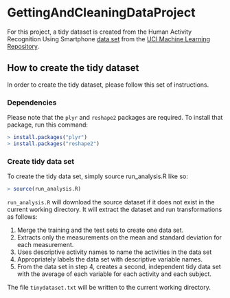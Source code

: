 # GettingAndCleaningDataProject

For this project, a tidy dataset is created from the Human Activity Recognition Using Smartphone [data set](https://archive.ics.uci.edu/ml/datasets/Human+Activity+Recognition+Using+Smartphones) from the [UCI Machine Learning Repository](https://archive.ics.uci.edu/ml/index.html).  

## How to create the tidy dataset

In order to create the tidy dataset, please follow this set of instructions.

### Dependencies

Please note that the ```plyr``` and ```reshape2``` packages are required.  To install that package, run this command:

```r
> install.packages("plyr")
> install.packages("reshape2")
```

### Create tidy data set
To create the tidy data set, simply source run_analysis.R like so:

```r
> source(run_analysis.R)
```

```run_analysis.R``` will download the source dataset if it does not exist in the current working directory.  It will extract the dataset and run transformations as follows:

1. Merge the training and the test sets to create one data set.
2. Extracts only the measurements on the mean and standard deviation for each measurement. 
3. Uses descriptive activity names to name the activities in the data set
4. Appropriately labels the data set with descriptive variable names. 
5. From the data set in step 4, creates a second, independent tidy data set with the average of each variable for each activity and each subject.

The file ```tinydataset.txt``` will be written to the current working directory.
